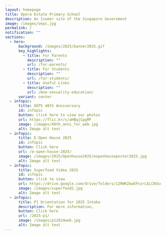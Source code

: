 ```yaml
---
layout: homepage
title: Opera Estate Primary School
description: An Isomer site of the Singapore Government
image: /images/oeps.jpg
permalink: /
notification: ""
sections:
  - hero:
      background: /images/2025/banner2025.gif
      key_highlights:
        - title: For Parents
          description: ""
          url: /for-parents/
        - title: For Students
          description: ""
          url: /for-students/
        - title: Useful Links
          description: ""
          url: /moe-sexuality-education/
      variant: center
  - infopic:
      title: OEPS 40th Anniversary
      id: infopic
      button: click here to view our photos
      url: https://flic.kr/s/aHBqjCpgMF
      image: /images/40th_anni_for_web.jpg
      alt: Image alt text
  - infopic:
      title: E-Open House 2025
      id: infopic
      button: Click here
      url: /e-open-house-2025/
      image: /images/2025/Openhouse2025/eopenhouseposter2025.jpg
      alt: Image alt text
  - infopic:
      title: Superfood Video 2025
      id: infopic
      button: click to view
      url: https://drive.google.com/drive/folders/12RWKZmaEFnzrLGLC8dsqDxQGP82WXr6o?usp=sharing
      image: /images/superfood2.jpg
      alt: Image alt text
  - infopic:
      title: P1 Orientation for 2025 Intake
      description: For more information,
      button: Click here
      url: /2025-p1/
      image: /images/p12024web.jpg
      alt: Image alt text
---
```

